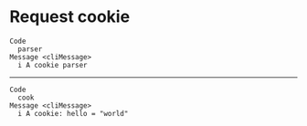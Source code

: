 # Request cookie

    Code
      parser
    Message <cliMessage>
      i A cookie parser

---

    Code
      cook
    Message <cliMessage>
      i A cookie: hello = "world"

